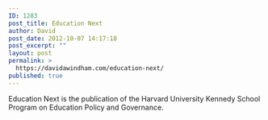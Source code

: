 ```yaml
---
ID: 1283
post_title: Education Next
author: David
post_date: 2012-10-07 14:17:18
post_excerpt: ""
layout: post
permalink: >
  https://davidawindham.com/education-next/
published: true
---
```

Education Next is the publication of the Harvard University Kennedy School Program on Education Policy and Governance.